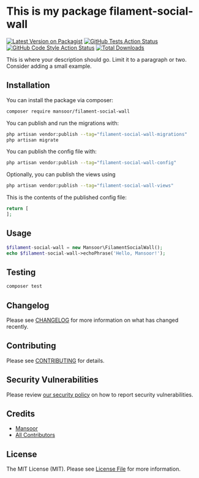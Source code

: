 # This is my package filament-social-wall

[![Latest Version on Packagist](https://img.shields.io/packagist/v/mansoor/filament-social-wall.svg?style=flat-square)](https://packagist.org/packages/mansoor/filament-social-wall)
[![GitHub Tests Action Status](https://img.shields.io/github/workflow/status/mansoor/filament-social-wall/run-tests?label=tests)](https://github.com/mansoor/filament-social-wall/actions?query=workflow%3Arun-tests+branch%3Amain)
[![GitHub Code Style Action Status](https://img.shields.io/github/workflow/status/mansoor/filament-social-wall/Check%20&%20fix%20styling?label=code%20style)](https://github.com/mansoor/filament-social-wall/actions?query=workflow%3A"Check+%26+fix+styling"+branch%3Amain)
[![Total Downloads](https://img.shields.io/packagist/dt/mansoor/filament-social-wall.svg?style=flat-square)](https://packagist.org/packages/mansoor/filament-social-wall)



This is where your description should go. Limit it to a paragraph or two. Consider adding a small example.

## Installation

You can install the package via composer:

```bash
composer require mansoor/filament-social-wall
```

You can publish and run the migrations with:

```bash
php artisan vendor:publish --tag="filament-social-wall-migrations"
php artisan migrate
```

You can publish the config file with:

```bash
php artisan vendor:publish --tag="filament-social-wall-config"
```

Optionally, you can publish the views using

```bash
php artisan vendor:publish --tag="filament-social-wall-views"
```

This is the contents of the published config file:

```php
return [
];
```

## Usage

```php
$filament-social-wall = new Mansoor\FilamentSocialWall();
echo $filament-social-wall->echoPhrase('Hello, Mansoor!');
```

## Testing

```bash
composer test
```

## Changelog

Please see [CHANGELOG](CHANGELOG.md) for more information on what has changed recently.

## Contributing

Please see [CONTRIBUTING](.github/CONTRIBUTING.md) for details.

## Security Vulnerabilities

Please review [our security policy](../../security/policy) on how to report security vulnerabilities.

## Credits

- [Mansoor](https://github.com/mansoorkhan96)
- [All Contributors](../../contributors)

## License

The MIT License (MIT). Please see [License File](LICENSE.md) for more information.
